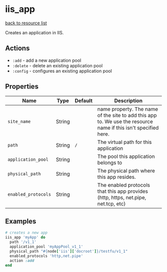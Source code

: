 # iis_app

[back to resource list](https://github.com/sous-chefs/iis#resources)

Creates an application in IIS.

## Actions

- `:add` - add a new application pool
- `:delete` - delete an existing application pool
- `:config` - configures an existing application pool

## Properties

| Name                | Type     |  Default | Description                                                               |
| ------------------- | -------- | -------- | ------------------------------------------------------------------------- |
| `site_name`         |  String  |          | name property. The name of the site to add this app to. We use the resource name if this isn't specified here. |
| `path`              |  String  | `/`      | The virtual path for this application |
| `application_pool`  |  String  |          | The pool this application belongs to |
| `physical_path`     |  String  |          | The physical path where this app resides. |
| `enabled_protocols` |  String  |          | The enabled protocols that this app provides (http, https, net.pipe, net.tcp, etc) |

## Examples

```ruby
# creates a new app
iis_app 'myApp' do
  path '/v1_1'
  application_pool 'myAppPool_v1_1'
  physical_path "#{node['iis']['docroot']}/testfu/v1_1"
  enabled_protocols 'http,net.pipe'
  action :add
end
```
